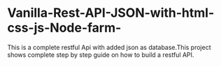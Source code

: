 # Vanilla-Rest-API-JSON-with-html-css-js-Node-farm-
This is a complete restful Api with added json as database.This project shows complete step by step guide on how to build a restful API.
